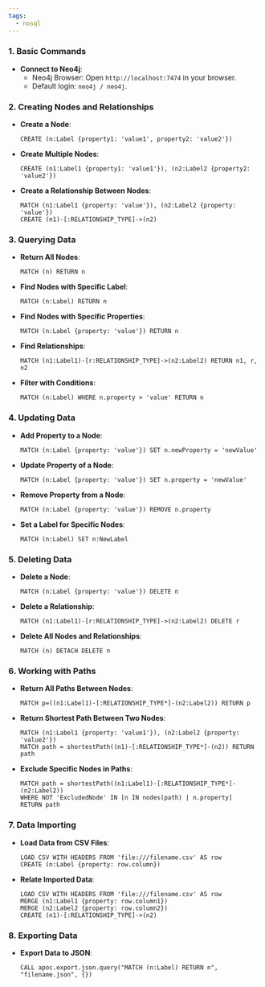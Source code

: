 ```yaml
---
tags:
  - nosql
---
```

### **1. Basic Commands**

- **Connect to Neo4j**:
  - Neo4j Browser: Open `http://localhost:7474` in your browser.
  - Default login: `neo4j / neo4j`.


### **2. Creating Nodes and Relationships**

- **Create a Node**:
  ```cypher
  CREATE (n:Label {property1: 'value1', property2: 'value2'})
  ```

- **Create Multiple Nodes**:
  ```cypher
  CREATE (n1:Label1 {property1: 'value1'}), (n2:Label2 {property2: 'value2'})
  ```

- **Create a Relationship Between Nodes**:
  ```cypher
  MATCH (n1:Label1 {property: 'value'}), (n2:Label2 {property: 'value'})
  CREATE (n1)-[:RELATIONSHIP_TYPE]->(n2)
  ```

### **3. Querying Data**

- **Return All Nodes**:
  ```cypher
  MATCH (n) RETURN n
  ```

- **Find Nodes with Specific Label**:
  ```cypher
  MATCH (n:Label) RETURN n
  ```

- **Find Nodes with Specific Properties**:
  ```cypher
  MATCH (n:Label {property: 'value'}) RETURN n
  ```

- **Find Relationships**:
  ```cypher
  MATCH (n1:Label1)-[r:RELATIONSHIP_TYPE]->(n2:Label2) RETURN n1, r, n2
  ```

- **Filter with Conditions**:
  ```cypher
  MATCH (n:Label) WHERE n.property > 'value' RETURN n
  ```

### **4. Updating Data**

- **Add Property to a Node**:
  ```cypher
  MATCH (n:Label {property: 'value'}) SET n.newProperty = 'newValue'
  ```

- **Update Property of a Node**:
  ```cypher
  MATCH (n:Label {property: 'value'}) SET n.property = 'newValue'
  ```

- **Remove Property from a Node**:
  ```cypher
  MATCH (n:Label {property: 'value'}) REMOVE n.property
  ```

- **Set a Label for Specific Nodes**:
  ```cypher
  MATCH (n:Label) SET n:NewLabel
  ```

### **5. Deleting Data**

- **Delete a Node**:
  ```cypher
  MATCH (n:Label {property: 'value'}) DELETE n
  ```

- **Delete a Relationship**:
  ```cypher
  MATCH (n1:Label1)-[r:RELATIONSHIP_TYPE]->(n2:Label2) DELETE r
  ```

- **Delete All Nodes and Relationships**:
  ```cypher
  MATCH (n) DETACH DELETE n
  ```

### **6. Working with Paths**

- **Return All Paths Between Nodes**:
  ```cypher
  MATCH p=((n1:Label1)-[:RELATIONSHIP_TYPE*]-(n2:Label2)) RETURN p
  ```

- **Return Shortest Path Between Two Nodes**:
  ```cypher
  MATCH (n1:Label1 {property: 'value1'}), (n2:Label2 {property: 'value2'})
  MATCH path = shortestPath((n1)-[:RELATIONSHIP_TYPE*]-(n2)) RETURN path
  ```

- **Exclude Specific Nodes in Paths**:
  ```cypher
  MATCH path = shortestPath((n1:Label1)-[:RELATIONSHIP_TYPE*]-(n2:Label2))
  WHERE NOT 'ExcludedNode' IN [n IN nodes(path) | n.property]
  RETURN path
  ```

### **7. Data Importing**

- **Load Data from CSV Files**:
  ```cypher
  LOAD CSV WITH HEADERS FROM 'file:///filename.csv' AS row
  CREATE (n:Label {property: row.column})
  ```

- **Relate Imported Data**:
  ```cypher
  LOAD CSV WITH HEADERS FROM 'file:///filename.csv' AS row
  MERGE (n1:Label1 {property: row.column1})
  MERGE (n2:Label2 {property: row.column2})
  CREATE (n1)-[:RELATIONSHIP_TYPE]->(n2)
  ```

### **8. Exporting Data**

- **Export Data to JSON**:
  ```cypher
  CALL apoc.export.json.query("MATCH (n:Label) RETURN n", "filename.json", {})
  ```
